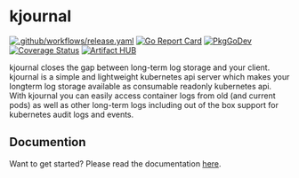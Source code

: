 # kjournal
[![.github/workflows/release.yaml](https://github.com/raffis/kjournal/workflows/.github/workflows/release.yaml/badge.svg)](https://github.com/raffis/kjournal/actions)
[![Go Report Card](https://goreportcard.com/badge/github.com/raffis/kjournal)](https://goreportcard.com/report/github.com/raffis/kjournal)
[![PkgGoDev](https://pkg.go.dev/badge/github.com/raffis/kjournal?tab=subdirectories)](https://pkg.go.dev/github.com/raffis/kjournal?tab=subdirectories)
[![Coverage Status](https://coveralls.io/repos/github/raffis/kjournal/badge.svg?branch=main)](https://coveralls.io/github/raffis/kjournal?branch=main)
[![Artifact HUB](https://img.shields.io/endpoint?url=https://artifacthub.io/badge/repository/kjournal)](https://artifacthub.io/packages/search?repo=kjournal)

kjournal closes the gap between long-term log storage and your client. kjournal is a simple and lightweight kubernetes api server 
which makes your longterm log storage available as consumable readonly kubernetes api.
With kjournal you can easily access container logs from old (and current pods) as well as other long-term logs including out of the box 
support for kubernetes audit logs and events.

## Documention

Want to get started? Please read the documentation [here](https://raffis.githubpages.io/kjournal).